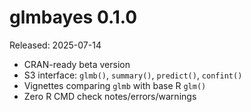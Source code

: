 # glmbayes 0.1.0

Released: 2025-07-14

- CRAN-ready beta version
- S3 interface: `glmb()`, `summary()`, `predict()`, `confint()`
- Vignettes comparing `glmb` with base R `glm()`
- Zero R CMD check notes/errors/warnings